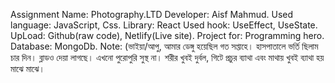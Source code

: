 Assignment Name: Photography.LTD 
Developer: Aisf Mahmud.
Used language: JavaScript, Css. Library: React
Used hook: UseEffect, UseState.
UpLoad: Github(raw code), Netlify(Live site).
Project for: Programming hero.
Database: MongoDb.
Note: (ভাইয়া/আপু, আমার ডেঙ্গু হয়েছিল গত সপ্তাহে। হাসপাতালে ভর্তি ছিলাম চার দিন। ব্লাডও দেয়া লাগছে। এখনো পুরোপুরি সুস্থ না। শরীর খুবই দুর্বল, গিটে প্রচুর ব্যাথা এবং মাথায় খুবই ব্যাথা হয় মাঝে মাঝে।